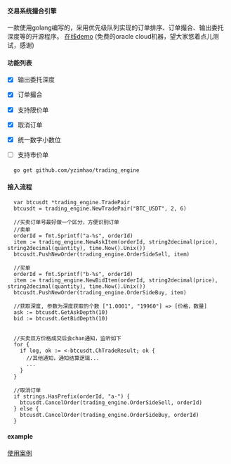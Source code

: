 #### 交易系统撮合引擎
  一款使用golang编写的，采用优先级队列实现的订单排序、订单撮合、输出委托深度等的开源程序。
  <a href="http://132.226.14.192:8080/demo">在线demo</a> (免费的oracle cloud机器，望大家悠着点儿测试，感谢)
#### 功能列表
  - [x] 输出委托深度
  - [x] 订单撮合  
  - [x] 支持限价单
  - [x] 取消订单
  - [x] 统一数字小数位
  - [ ] 支持市价单


####
```
  go get github.com/yzimhao/trading_engine
```

#### 接入流程
```
  var btcusdt *trading_engine.TradePair
  btcusdt = trading_engine.NewTradePair("BTC_USDT", 2, 6)

  //买卖订单号最好做一个区分，方便识别订单
  //卖单 
  orderId = fmt.Sprintf("a-%s", orderId)
  item := trading_engine.NewAskItem(orderId, string2decimal(price), string2decimal(quantity), time.Now().Unix())
  btcusdt.PushNewOrder(trading_engine.OrderSideSell, item)

  //买单
  orderId = fmt.Sprintf("b-%s", orderId)
  item := trading_engine.NewBidItem(orderId, string2decimal(price), string2decimal(quantity), time.Now().Unix())
  btcusdt.PushNewOrder(trading_engine.OrderSideBuy, item)

  //获取深度, 参数为深度获取的个数 ["1.0001", "19960"] => [价格，数量]
  ask := btcusdt.GetAskDepth(10)
  bid := btcusdt.GetBidDepth(10)


  //买卖双方价格成交后会chan通知，监听如下
  for {
    if log, ok := <-btcusdt.ChTradeResult; ok {
      //其他通知，通知结算逻辑...
      ...
    }
  }

  //取消订单
  if strings.HasPrefix(orderId, "a-") {
    btcusdt.CancelOrder(trading_engine.OrderSideSell, orderId)
  } else {
    btcusdt.CancelOrder(trading_engine.OrderSideBuy, orderId)
  }

```  



#### example
  <a href="example">使用案例</a>